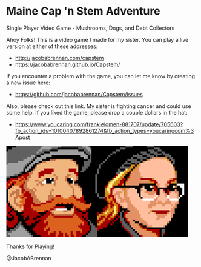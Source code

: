 # Maine Cap 'n Stem Adventure
Single Player Video Game - Mushrooms, Dogs, and Debt Collectors

Ahoy Folks! This is a video game I made for my sister. You can play a live version at either of these addresses:
* http://jacobabrennan.com/capstem
* https://jacobabrennan.github.io/Capstem/

If you encounter a problem with the game, you can let me know by creating a new issue here:
* https://github.com/jacobabrennan/Capstem/issues

Also, please check out this link. My sister is fighting cancer and could use some help. If you liked the game, please drop a couple dollars in the hat:
* https://www.youcaring.com/frankielomen-881707/update/705603?fb_action_ids=10100407892861274&fb_action_types=youcaringcom%3Apost

![Large Portraits of Frankie and Cap'n](portraits.png)

Thanks for Playing!

@JacobABrennan
